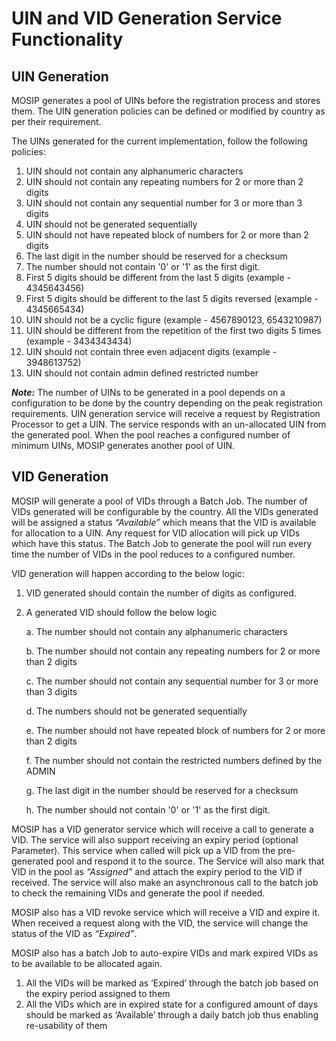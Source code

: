 # UIN and VID Generation Service Functionality

## UIN Generation

MOSIP generates a pool of UINs before the registration process and stores them. The UIN generation policies can be defined or modified by country as per their requirement.

The UINs generated for the current implementation, follow the following policies:

1. UIN should not contain any alphanumeric characters
2. UIN should not contain any repeating numbers for 2 or more than 2 digits
3. UIN should not contain any sequential number for 3 or more than 3 digits
4. UIN should not be generated sequentially
5. UIN should not have repeated block of numbers for 2 or more than 2 digits
6. The last digit in the number should be reserved for a checksum
7. The number should not contain '0' or '1' as the first digit.
8. First 5 digits should be different from the last 5 digits \(example - 4345643456\)
9. First 5 digits should be different to the last 5 digits reversed \(example - 4345665434\)
10. UIN should not be a cyclic figure \(example - 4567890123, 6543210987\) 
11. UIN should be different from the repetition of the first two digits 5 times \(example - 3434343434\)
12. UIN should not contain three even adjacent digits \(example - 3948613752\)
13. UIN should not contain admin defined restricted number

_**Note:**_ The number of UINs to be generated in a pool depends on a configuration to be done by the country depending on the peak registration requirements. UIN generation service will receive a request by Registration Processor to get a UIN. The service responds with an un-allocated UIN from the generated pool. When the pool reaches a configured number of minimum UINs, MOSIP generates another pool of UIN.

## VID Generation

MOSIP will generate a pool of VIDs through a Batch Job. The number of VIDs generated will be configurable by the country. All the VIDs generated will be assigned a status _“Available”_ which means that the VID is available for allocation to a UIN. Any request for VID allocation will pick up VIDs which have this status. The Batch Job to generate the pool will run every time the number of VIDs in the pool reduces to a configured number.

VID generation will happen according to the below logic:

1. VID generated should contain the number of digits as configured.
2. A generated VID should follow the below logic

    a.    The number should not contain any alphanumeric characters

    b.    The number should not contain any repeating numbers for 2 or more than 2 digits

    c.    The number should not contain any sequential number for 3 or more than 3 digits

    d.    The numbers should not be generated sequentially

    e.    The number should not have repeated block of numbers for 2 or more than 2 digits

    f.    The number should not contain the restricted numbers defined by the ADMIN

    g.    The last digit in the number should be reserved for a checksum

    h.    The number should not contain '0' or '1' as the first digit.

MOSIP has a VID generator service which will receive a call to generate a VID. The service will also support receiving an expiry period \(optional Parameter\). This service when called will pick up a VID from the pre-generated pool and respond it to the source. The Service will also mark that VID in the pool as _“Assigned”_ and attach the expiry period to the VID if received. The service will also make an asynchronous call to the batch job to check the remaining VIDs and generate the pool if needed.

MOSIP also has a VID revoke service which will receive a VID and expire it. When received a request along with the VID, the service will change the status of the VID as _“Expired”_.

MOSIP also has a batch Job to auto-expire VIDs and mark expired VIDs as to be available to be allocated again.

1. All the VIDs will be marked as ‘Expired’ through the batch job based on the expiry period assigned to them
2. All the VIDs which are in expired state for a configured amount of days should be marked as ‘Available’ through a daily batch job thus enabling re-usability of them

